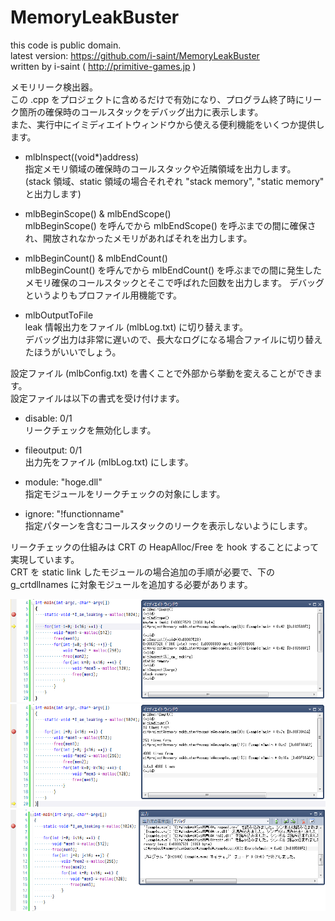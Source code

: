 MemoryLeakBuster
================
this code is public domain.  
latest version: https://github.com/i-saint/MemoryLeakBuster  
written by i-saint ( http://primitive-games.jp )  

メモリリーク検出器。  
この .cpp をプロジェクトに含めるだけで有効になり、プログラム終了時にリーク箇所の確保時のコールスタックをデバッグ出力に表示します。  
また、実行中にイミディエイトウィンドウから使える便利機能をいくつか提供します。

*   mlbInspect((void*)address)  
    指定メモリ領域の確保時のコールスタックや近隣領域を出力します。  
    (stack 領域、static 領域の場合それぞれ "stack memory", "static memory" と出力します)

*   mlbBeginScope() & mlbEndScope()  
    mlbBeginScope() を呼んでから mlbEndScope() を呼ぶまでの間に確保され、開放されなかったメモリがあればそれを出力します。

*   mlbBeginCount() & mlbEndCount()  
    mlbBeginCount() を呼んでから mlbEndCount() を呼ぶまでの間に発生したメモリ確保のコールスタックとそこで呼ばれた回数を出力します。
    デバッグというよりもプロファイル用機能です。

*   mlbOutputToFile  
    leak 情報出力をファイル (mlbLog.txt) に切り替えます。  
    デバッグ出力は非常に遅いので、長大なログになる場合ファイルに切り替えたほうがいいでしょう。


設定ファイル (mlbConfig.txt) を書くことで外部から挙動を変えることができます。  
設定ファイルは以下の書式を受け付けます。  

*   disable: 0/1  
    リークチェックを無効化します。

*   fileoutput: 0/1  
    出力先をファイル (mlbLog.txt) にします。

*   module: "hoge.dll"  
    指定モジュールをリークチェックの対象にします。

*   ignore: "!functionname"  
    指定パターンを含むコールスタックのリークを表示しないようにします。


リークチェックの仕組みは CRT の HeapAlloc/Free を hook することによって実現しています。  
CRT を static link したモジュールの場合追加の手順が必要で、下の g_crtdllnames に対象モジュールを追加する必要があります。  

![mlb1](/img/mlb1.png "mlb1")
![mlb2](/img/mlb2.png "mlb2")
![mlb3](/img/mlb3.png "mlb3")
